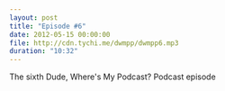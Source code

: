 ```yaml
---
layout: post
title: "Episode #6"
date: 2012-05-15 00:00:00
file: http://cdn.tychi.me/dwmpp/dwmpp6.mp3
duration: "10:32"
---
```


The sixth Dude, Where's My Podcast? Podcast episode
